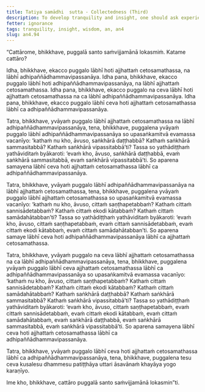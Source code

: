 ```yaml
---
title: Tatiya samādhi  sutta - Collectedness (Third)
description: To develop tranquility and insight, one should ask experienced practitioners.
fetter: ignorance
tags: tranquility, insight, wisdom, an, an4
slug: an4.94
---
```


“Cattārome, bhikkhave, puggalā santo saṁvijjamānā lokasmiṁ. Katame cattāro?

Idha, bhikkhave, ekacco puggalo lābhī hoti ajjhattaṁ cetosamathassa, na lābhī adhipaññādhammavipassanāya. Idha pana, bhikkhave, ekacco puggalo lābhī hoti adhipaññādhammavipassanāya, na lābhī ajjhattaṁ cetosamathassa. Idha pana, bhikkhave, ekacco puggalo na ceva lābhī hoti ajjhattaṁ cetosamathassa na ca lābhī adhipaññādhammavipassanāya. Idha pana, bhikkhave, ekacco puggalo lābhī ceva hoti ajjhattaṁ cetosamathassa lābhī ca adhipaññādhammavipassanāya.

Tatra, bhikkhave, yvāyaṁ puggalo lābhī ajjhattaṁ cetosamathassa na lābhī adhipaññādhammavipassanāya, tena, bhikkhave, puggalena yvāyaṁ puggalo lābhī adhipaññādhammavipassanāya so upasaṅkamitvā evamassa vacanīyo: ‘kathaṁ nu kho, āvuso, saṅkhārā daṭṭhabbā? Kathaṁ saṅkhārā sammasitabbā? Kathaṁ saṅkhārā vipassitabbā’ti? Tassa so yathādiṭṭhaṁ yathāviditaṁ byākaroti: ‘evaṁ kho, āvuso, saṅkhārā daṭṭhabbā, evaṁ saṅkhārā sammasitabbā, evaṁ saṅkhārā vipassitabbā’ti. So aparena samayena lābhī ceva hoti ajjhattaṁ cetosamathassa lābhī ca adhipaññādhammavipassanāya.

Tatra, bhikkhave, yvāyaṁ puggalo lābhī adhipaññādhammavipassanāya na lābhī ajjhattaṁ cetosamathassa, tena, bhikkhave, puggalena yvāyaṁ puggalo lābhī ajjhattaṁ cetosamathassa so upasaṅkamitvā evamassa vacanīyo: ‘kathaṁ nu kho, āvuso, cittaṁ saṇṭhapetabbaṁ? Kathaṁ cittaṁ sannisādetabbaṁ? Kathaṁ cittaṁ ekodi kātabbaṁ? Kathaṁ cittaṁ samādahātabban’ti? Tassa so yathādiṭṭhaṁ yathāviditaṁ byākaroti: ‘evaṁ kho, āvuso, cittaṁ saṇṭhapetabbaṁ, evaṁ cittaṁ sannisādetabbaṁ, evaṁ cittaṁ ekodi kātabbaṁ, evaṁ cittaṁ samādahātabban’ti. So aparena samaye lābhī ceva hoti adhipaññādhammavipassanāya lābhī ca ajjhattaṁ cetosamathassa.

Tatra, bhikkhave, yvāyaṁ puggalo na ceva lābhī ajjhattaṁ cetosamathassa na ca lābhī adhipaññādhammavipassanāya, tena, bhikkhave, puggalena yvāyaṁ puggalo lābhī ceva ajjhattaṁ cetosamathassa lābhī ca adhipaññādhammavipassanāya so upasaṅkamitvā evamassa vacanīyo: ‘kathaṁ nu kho, āvuso, cittaṁ saṇṭhapetabbaṁ? Kathaṁ cittaṁ sannisādetabbaṁ? Kathaṁ cittaṁ ekodi kātabbaṁ? Kathaṁ cittaṁ samādahātabbaṁ? Kathaṁ saṅkhārā daṭṭhabbā? Kathaṁ saṅkhārā sammasitabbā? Kathaṁ saṅkhārā vipassitabbā’ti? Tassa so yathādiṭṭhaṁ yathāviditaṁ byākaroti: ‘evaṁ kho, āvuso, cittaṁ saṇṭhapetabbaṁ, evaṁ cittaṁ sannisādetabbaṁ, evaṁ cittaṁ ekodi kātabbaṁ, evaṁ cittaṁ samādahātabbaṁ, evaṁ saṅkhārā daṭṭhabbā, evaṁ saṅkhārā sammasitabbā, evaṁ saṅkhārā vipassitabbā’ti. So aparena samayena lābhī ceva hoti ajjhattaṁ cetosamathassa lābhī ca adhipaññādhammavipassanāya.

Tatra, bhikkhave, yvāyaṁ puggalo lābhī ceva hoti ajjhattaṁ cetosamathassa lābhī ca adhipaññādhammavipassanāya, tena, bhikkhave, puggalena tesu ceva kusalesu dhammesu patiṭṭhāya uttari āsavānaṁ khayāya yogo karaṇīyo.

Ime kho, bhikkhave, cattāro puggalā santo saṁvijjamānā lokasmin”ti.
